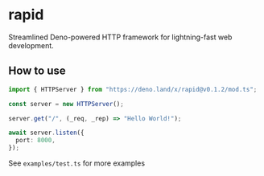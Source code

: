 # rapid
Streamlined Deno-powered HTTP framework for lightning-fast web development.

## How to use
```ts
import { HTTPServer } from "https://deno.land/x/rapid@v0.1.2/mod.ts";

const server = new HTTPServer();

server.get("/", (_req, _rep) => "Hello World!");

await server.listen({
  port: 8000,
});
```
See `examples/test.ts` for more examples

